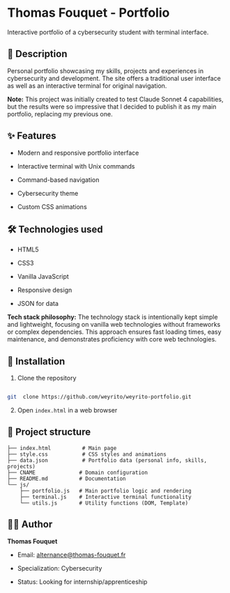 # Thomas Fouquet - Portfolio

  

Interactive portfolio of a cybersecurity student with terminal interface.

  

## 🎯 Description

  

Personal portfolio showcasing my skills, projects and experiences in cybersecurity and development. The site offers a traditional user interface as well as an interactive terminal for original navigation.

  

**Note:** This project was initially created to test Claude Sonnet 4 capabilities, but the results were so impressive that I decided to publish it as my main portfolio, replacing my previous one.

  

## ✨ Features

  

- Modern and responsive portfolio interface

- Interactive terminal with Unix commands

- Command-based navigation

- Cybersecurity theme

- Custom CSS animations

  

## 🛠️ Technologies used

  

- HTML5

- CSS3

- Vanilla JavaScript

- Responsive design

- JSON for data

  

**Tech stack philosophy:** The technology stack is intentionally kept simple and lightweight, focusing on vanilla web technologies without frameworks or complex dependencies. This approach ensures fast loading times, easy maintenance, and demonstrates proficiency with core web technologies.

  

## 🚀 Installation

  

1. Clone the repository

```bash

git  clone https://github.com/weyrito/weyrito-portfolio.git

```

  

2. Open `index.html` in a web browser

  

## 📁 Project structure

```
├── index.html          # Main page
├── style.css           # CSS styles and animations
├── data.json           # Portfolio data (personal info, skills, projects)
├── CNAME              # Domain configuration
├── README.md          # Documentation
└── js/
    ├── portfolio.js   # Main portfolio logic and rendering
    ├── terminal.js    # Interactive terminal functionality
    └── utils.js       # Utility functions (DOM, Template)
```

  

## 👨‍💻 Author

  

**Thomas Fouquet**

- Email: alternance@thomas-fouquet.fr

- Specialization: Cybersecurity

- Status: Looking for internship/apprenticeship